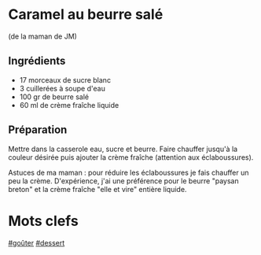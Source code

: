 Caramel au beurre salé
======================

(de la maman de JM)

Ingrédients
-----------

- 17 morceaux de sucre blanc
- 3 cuillerées à soupe d'eau
- 100 gr de beurre salé
- 60 ml de crème fraîche liquide

Préparation
-----------

Mettre dans la casserole eau, sucre et beurre.  Faire chauffer jusqu'à
la couleur désirée puis ajouter la crème fraîche (attention aux
éclaboussures).

Astuces de ma maman : pour réduire les éclaboussures je fais chauffer
un peu la crème.  D'expérience, j'ai une préférence pour le beurre
"paysan breton" et la crème fraîche "elle et vire" entière liquide.

Mots clefs
==========

[#goûter](index.goûter.html)
[#dessert](index.dessert.html)
